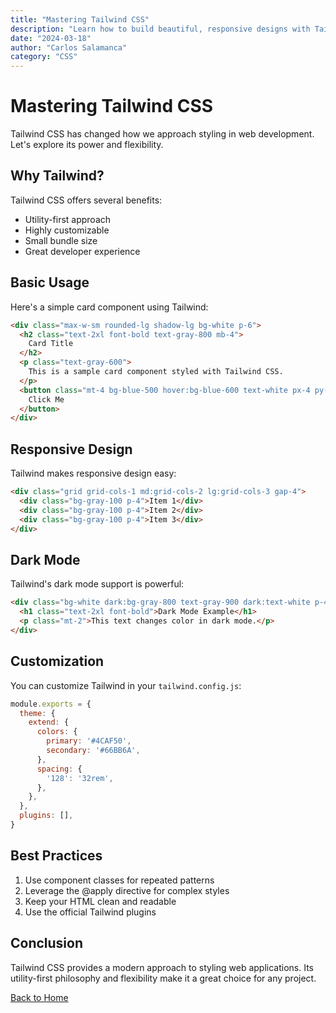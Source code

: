 ```yaml
---
title: "Mastering Tailwind CSS"
description: "Learn how to build beautiful, responsive designs with Tailwind CSS"
date: "2024-03-18"
author: "Carlos Salamanca"
category: "CSS"
---
```


# Mastering Tailwind CSS

Tailwind CSS has changed how we approach styling in web development. Let's explore its power and flexibility.

## Why Tailwind?

Tailwind CSS offers several benefits:

- Utility-first approach
- Highly customizable
- Small bundle size
- Great developer experience

## Basic Usage

Here's a simple card component using Tailwind:

```html
<div class="max-w-sm rounded-lg shadow-lg bg-white p-6">
  <h2 class="text-2xl font-bold text-gray-800 mb-4">
    Card Title
  </h2>
  <p class="text-gray-600">
    This is a sample card component styled with Tailwind CSS.
  </p>
  <button class="mt-4 bg-blue-500 hover:bg-blue-600 text-white px-4 py-2 rounded">
    Click Me
  </button>
</div>
```

## Responsive Design

Tailwind makes responsive design easy:

```html
<div class="grid grid-cols-1 md:grid-cols-2 lg:grid-cols-3 gap-4">
  <div class="bg-gray-100 p-4">Item 1</div>
  <div class="bg-gray-100 p-4">Item 2</div>
  <div class="bg-gray-100 p-4">Item 3</div>
</div>
```

## Dark Mode

Tailwind's dark mode support is powerful:

```html
<div class="bg-white dark:bg-gray-800 text-gray-900 dark:text-white p-4">
  <h1 class="text-2xl font-bold">Dark Mode Example</h1>
  <p class="mt-2">This text changes color in dark mode.</p>
</div>
```

## Customization

You can customize Tailwind in your `tailwind.config.js`:

```javascript
module.exports = {
  theme: {
    extend: {
      colors: {
        primary: '#4CAF50',
        secondary: '#66BB6A',
      },
      spacing: {
        '128': '32rem',
      },
    },
  },
  plugins: [],
}
```

## Best Practices

1. Use component classes for repeated patterns
2. Leverage the @apply directive for complex styles
3. Keep your HTML clean and readable
4. Use the official Tailwind plugins

## Conclusion

Tailwind CSS provides a modern approach to styling web applications. Its utility-first philosophy and flexibility make it a great choice for any project.

[Back to Home](/) 